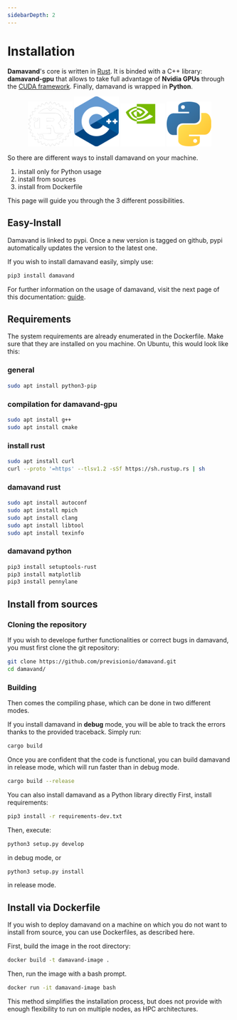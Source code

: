 ```yaml
---
sidebarDepth: 2
---
```


# Installation

**Damavand**'s core is written in [Rust](https://www.rust-lang.org/fr). It is binded with a C++ library: **damavand-gpu** that
allows to take full advantage of **Nvidia GPUs** through the [CUDA framework](https://developer.nvidia.com/cuda-zone).
Finally, damavand is wrapped in **Python**.

<p align="center">
  <img src="./rust_logo.png" width="100em" />
  <img src="./cpp_logo.png" width="100em" /> 
  <img src="./cuda_logo.png" width="100em" /> 
  <img src="./python_logo.png" width="100em" />
</p>

So there are different ways to install damavand on your machine.

1. install only for Python usage
2. install from sources
2. install from Dockerfile

This page will guide you through the 3 different possibilities.


## Easy-Install

Damavand is linked to pypi. Once a new version is tagged on github, pypi automatically updates the version to the
latest one.

If you wish to install damavand easily, simply use:

```bash
pip3 install damavand
```
For further information on the usage of damavand, visit the next page of this documentation: [guide](./guide).

## Requirements
The system requirements are already enumerated in the Dockerfile. Make
sure that they are installed on you machine. On Ubuntu, this would look like this:

### general
```bash
sudo apt install python3-pip
```

### compilation for damavand-gpu
```bash
sudo apt install g++
sudo apt install cmake
```

### install rust
```bash
sudo apt install curl
curl --proto '=https' --tlsv1.2 -sSf https://sh.rustup.rs | sh
```

### damavand rust
```bash
sudo apt install autoconf
sudo apt install mpich
sudo apt install clang
sudo apt install libtool
sudo apt install texinfo
```

### damavand python
```bash
pip3 install setuptools-rust
pip3 install matplotlib
pip3 install pennylane
```
## Install from sources

### Cloning the repository
If you wish to develope further functionalities or correct bugs in damavand, you must first clone the git repository:

```bash
git clone https://github.com/previsionio/damavand.git
cd damavand/
```

### Building
Then comes the compiling phase, which can be done in two different modes.

If you install damavand in **debug** mode, you will be able to track the errors thanks to the provided traceback.
Simply run:

```bash
cargo build
```

Once you are confident that the code is functional, you can build damavand in release mode, which will run faster than
in debug mode.

```bash
cargo build --release
```

You can also install damavand as a Python library directly
First, install requirements:

```bash
pip3 install -r requirements-dev.txt
```

Then, execute:
```bash
python3 setup.py develop
```
in debug mode, or 

```bash
python3 setup.py install
```
in release mode.

## Install via Dockerfile

If you wish to deploy damavand on a machine on which you do not want to install from source, you can use Dockerfiles, as
described here.

First, build the image in the root directory:
```bash
docker build -t damavand-image .
```

Then, run the image with a bash prompt.
```bash
docker run -it damavand-image bash
```

This method simplifies the installation process, but does not provide with enough flexibility to run on multiple nodes,
as HPC architectures.


